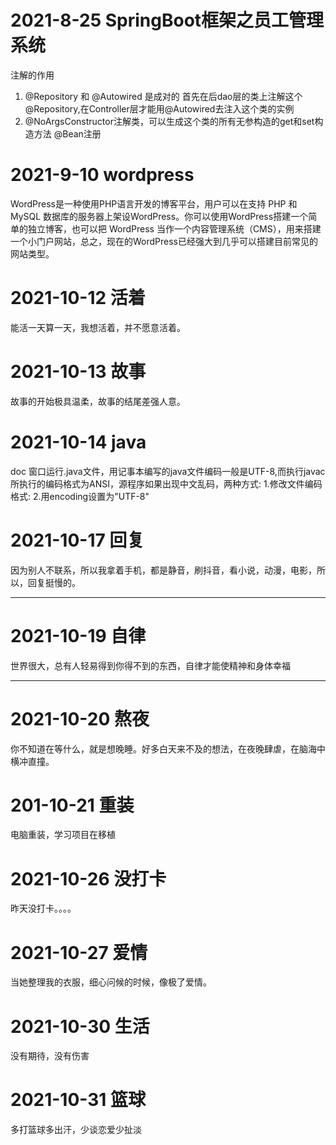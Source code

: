 # 2021-8-25 SpringBoot框架之员工管理系统
注解的作用

1. @Repository 和 @Autowired 是成对的
  首先在后dao层的类上注解这个@Repository,在Controller层才能用@Autowired去注入这个类的实例	
2. @NoArgsConstructor注解类，可以生成这个类的所有无参构造的get和set构造方法	
  @Bean注册



# 2021-9-10 wordpress

WordPress是一种使用PHP语言开发的博客平台，用户可以在支持 PHP 和 MySQL 数据库的服务器上架设WordPress。你可以使用WordPress搭建一个简单的独立博客，也可以把 WordPress 当作一个内容管理系统（CMS），用来搭建一个小门户网站，总之，现在的WordPress已经强大到几乎可以搭建目前常见的网站类型。

# 2021-10-12 活着
能活一天算一天，我想活着，并不愿意活着。



# 2021-10-13 故事
故事的开始极具温柔，故事的结尾差强人意。


# 2021-10-14 java
doc 窗口运行.java文件，用记事本编写的java文件编码一般是UTF-8,而执行javac 所执行的编码格式为ANSI，源程序如果出现中文乱码，两种方式:
1.修改文件编码格式:
2.用encoding设置为"UTF-8"

# 2021-10-17 回复
因为别人不联系，所以我拿着手机，都是静音，刷抖音，看小说，动漫，电影，所以，回复挺慢的。

---

# 2021-10-19 自律
世界很大，总有人轻易得到你得不到的东西，自律才能使精神和身体幸福


---
# 2021-10-20 熬夜
你不知道在等什么，就是想晚睡。好多白天来不及的想法，在夜晚肆虐，在脑海中横冲直撞。

# 201-10-21 重装
电脑重装，学习项目在移植


# 2021-10-26 没打卡
昨天没打卡。。。。

# 2021-10-27 爱情
当她整理我的衣服，细心问候的时候，像极了爱情。
	
# 2021-10-30 生活
没有期待，没有伤害

# 2021-10-31 篮球
多打篮球多出汗，少谈恋爱少扯淡

